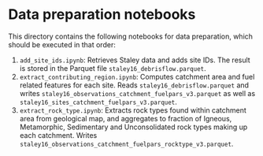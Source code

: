 # Data preparation notebooks

This directory contains the following notebooks for data preparation, which should be executed in that order:

1. `add_site_ids.ipynb`: Retrieves Staley data and adds site IDs.  The result is stored in the Parquet file `staley16_debrisflow.parquet`.
2. `extract_contributing_region.ipynb`: Computes catchment area and fuel related features for each site.  Reads `staley16_debrisflow.parquet` and writes `staley16_observations_catchment_fuelpars_v3.parquet` as well as 
`staley16_sites_catchment_fuelpars_v3.parquet`.
3. `extract_rock_type.ipynb`: Extracts rock types found within catchment area from geological map, and aggregates to fraction of Igneous, Metamorphic, Sedimentary and Unconsolidated rock types making up each catchment.  Writes `staley16_observations_catchment_fuelpars_rocktype_v3.parquet`.